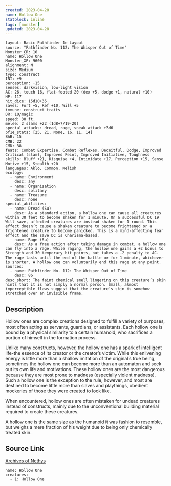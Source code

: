 ```yaml
---
created: 2023-04-28
name: Hollow One
statblock: inline
tags: [monster]
updated: 2023-04-28
---
```

```statblock
layout: Basic Pathfinder 1e Layout
source: "Pathfinder No. 112: The Whisper Out of Time"
Monster_CR: 10
name: Hollow One
Monster_XP: 9600
alignment: N
size: Medium
type: construct
INI: +9
perception: +15
senses: darkvision, low-light vision
AC: 26, touch 16, flat-footed 20 (dex +5, dodge +1, natural +10)
HP: 117
hit_dice: 15d10+35
saves: Fort +5, Ref +10, Will +5
immune: construct traits
DR: 10/magic
speed: 30 ft.
melee: 2 slams +22 (1d8+7/19-20)
special_attacks: dread, rage, sneak attack +3d6
pf1e_stats: [25, 21, None, 16, 11, 14]
BAB: 15
CMB: 22
CMD: 38
feats: Combat Expertise, Combat Reflexes, Deceitful, Dodge, Improved Critical (slam), Improved Feint, Improved Initiative, Toughness
skills: Bluff +21, Disguise +4, Intimidate +17, Perception +15, Sense Motive +15, Stealth +20
languages: Aklo, Common, Kelish
ecology:
  - name: Environment
    desc: any
  - name: Organisation
    desc: solitary
  - name: Treasure
    desc: none
special_abilities:
  - name: Dread (Su)
    desc: As a standard action, a hollow one can cause all creatures within 30 feet to become shaken for 1 minute. On a successful DC 19 Will save, affected creatures are instead shaken for 1 round. This effect doesn’t cause a shaken creature to become frightened or a frightened creature to become panicked. This is a mind-affecting fear effect and the save DC is Charisma-based.
  - name: Rage (Su)
    desc: As a free action after taking damage in combat, a hollow one can fly into a rage. While raging, the hollow one gains a +2 bonus to Strength and 30 temporary hit points, but takes a -2 penalty to AC. The rage lasts until the end of the battle or for 1 minute, whichever is shorter. A hollow one can voluntarily end this rage at any point.
sources:
  - name: Pathfinder No. 112: The Whisper Out of Time
    desc: 86
desc_short: The faint chemical smell lingering on this creature’s skin hints that it is not simply a normal person. Small, almost imperceptible flaws suggest that the creature’s skin is somehow stretched over an invisible frame.
```
## Description
Hollow ones are complex creations designed to fulfill a variety of purposes, most often acting as servants, guardians, or assistants. Each hollow one is bound by a physical similarity to a certain humanoid, who sacrifices a portion of himself in the formation process.

Unlike many constructs, however, the hollow one has a spark of intelligent life-the essence of its creator or the creator’s victim. While this enlivening energy is little more than a shallow imitation of the original’s true being, sometimes the hollow one can become more than an automaton and seek out its own life and motivations. These hollow ones are the most dangerous because they are most prone to madness (especially violent madness). Such a hollow one is the exception to the rule, however, and most are destined to become little more than slaves and playthings, obedient mockeries of those they were created to look like.

When encountered, hollow ones are often mistaken for undead creatures instead of constructs, mainly due to the unconventional building material required to create these creatures.

A hollow one is the same size as the humanoid it was fashion to resemble, but weighs a mere fraction of his weight due to being only chemically treated skin.
## Source Link
[Archives of Nethys](https://aonprd.com/MonsterDisplay.aspx?ItemName=Hollow%20One)
```encounter-table
name: Hollow One
creatures:
  - 1: Hollow One
```
